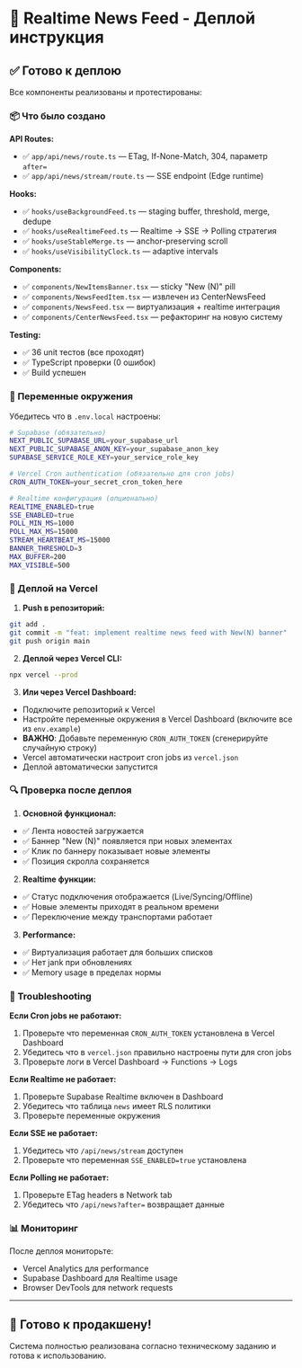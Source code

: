 # 🚀 Realtime News Feed - Деплой инструкция

## ✅ Готово к деплою

Все компоненты реализованы и протестированы:

### 📦 Что было создано

**API Routes:**
- ✅ `app/api/news/route.ts` — ETag, If-None-Match, 304, параметр `after=`
- ✅ `app/api/news/stream/route.ts` — SSE endpoint (Edge runtime)

**Hooks:**
- ✅ `hooks/useBackgroundFeed.ts` — staging buffer, threshold, merge, dedupe
- ✅ `hooks/useRealtimeFeed.ts` — Realtime → SSE → Polling стратегия
- ✅ `hooks/useStableMerge.ts` — anchor-preserving scroll
- ✅ `hooks/useVisibilityClock.ts` — adaptive intervals

**Components:**
- ✅ `components/NewItemsBanner.tsx` — sticky "New (N)" pill
- ✅ `components/NewsFeedItem.tsx` — извлечен из CenterNewsFeed
- ✅ `components/NewsFeed.tsx` — виртуализация + realtime интеграция
- ✅ `components/CenterNewsFeed.tsx` — рефакторинг на новую систему

**Testing:**
- ✅ 36 unit тестов (все проходят)
- ✅ TypeScript проверки (0 ошибок)
- ✅ Build успешен

### 🔧 Переменные окружения

Убедитесь что в `.env.local` настроены:

```bash
# Supabase (обязательно)
NEXT_PUBLIC_SUPABASE_URL=your_supabase_url
NEXT_PUBLIC_SUPABASE_ANON_KEY=your_supabase_anon_key
SUPABASE_SERVICE_ROLE_KEY=your_service_role_key

# Vercel Cron authentication (обязательно для cron jobs)
CRON_AUTH_TOKEN=your_secret_cron_token_here

# Realtime конфигурация (опционально)
REALTIME_ENABLED=true
SSE_ENABLED=true
POLL_MIN_MS=1000
POLL_MAX_MS=15000
STREAM_HEARTBEAT_MS=15000
BANNER_THRESHOLD=3
MAX_BUFFER=200
MAX_VISIBLE=500
```

### 🚀 Деплой на Vercel

1. **Push в репозиторий:**
```bash
git add .
git commit -m "feat: implement realtime news feed with New(N) banner"
git push origin main
```

2. **Деплой через Vercel CLI:**
```bash
npx vercel --prod
```

3. **Или через Vercel Dashboard:**
- Подключите репозиторий к Vercel
- Настройте переменные окружения в Vercel Dashboard (включите все из `env.example`)
- **ВАЖНО**: Добавьте переменную `CRON_AUTH_TOKEN` (сгенерируйте случайную строку)
- Vercel автоматически настроит cron jobs из `vercel.json`
- Деплой автоматически запустится

### 🔍 Проверка после деплоя

1. **Основной функционал:**
- ✅ Лента новостей загружается
- ✅ Баннер "New (N)" появляется при новых элементах
- ✅ Клик по баннеру показывает новые элементы
- ✅ Позиция скролла сохраняется

2. **Realtime функции:**
- ✅ Статус подключения отображается (Live/Syncing/Offline)
- ✅ Новые элементы приходят в реальном времени
- ✅ Переключение между транспортами работает

3. **Performance:**
- ✅ Виртуализация работает для больших списков
- ✅ Нет jank при обновлениях
- ✅ Memory usage в пределах нормы

### 🐛 Troubleshooting

**Если Cron jobs не работают:**
1. Проверьте что переменная `CRON_AUTH_TOKEN` установлена в Vercel Dashboard
2. Убедитесь что в `vercel.json` правильно настроены пути для cron jobs
3. Проверьте логи в Vercel Dashboard → Functions → Logs

**Если Realtime не работает:**
1. Проверьте Supabase Realtime включен в Dashboard
2. Убедитесь что таблица `news` имеет RLS политики
3. Проверьте переменные окружения

**Если SSE не работает:**
1. Убедитесь что `/api/news/stream` доступен
2. Проверьте что переменная `SSE_ENABLED=true` установлена

**Если Polling не работает:**
1. Проверьте ETag headers в Network tab
2. Убедитесь что `/api/news?after=` возвращает данные

### 📊 Мониторинг

После деплоя мониторьте:
- Vercel Analytics для performance
- Supabase Dashboard для Realtime usage
- Browser DevTools для network requests

---

## 🎉 Готово к продакшену!

Система полностью реализована согласно техническому заданию и готова к использованию.
